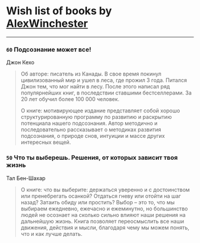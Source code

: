 # Wish list of books by [AlexWinchester](https://www.facebook.com/profile.php?id=2680385415370992)
---

### `60` Подсознание может все!
Джон Кехо
> Об авторе: писатель из Канады. В свое время покинул цивилизованный мир и ушел в леса, где прожил 3 года. Питался Джон тем, что мог найти в лесу. После этого написал ряд популярнейших книг, в последствии ставшими бестселлерами. За 20 лет обучил более 100 000 человек.
> 
> О книге: мотивирующее издание представляет собой хорошо структурированную программу по развитию и раскрытию потенциала нашего подсознания. Автор методично и последовательно рассказывает о методиках развития подсознания, о природе снов, интуиции и массе других интересных вещей.

### `50` Что ты выберешь. Решения, от которых зависит твоя жизнь
Тал Бен-Шахар
> О книге: что вы выберите: держаться уверенно и с достоинством или пренебрегать осанкой? Отдаться гневу или отойти на шаг назад? Затаить обиду или простить? Выбор – это то, что мы выбираем ежедневно, ежечасно и ежеминутно, но большинство людей не осознает на сколько сильно влияют наши решения на дальнейшую жизнь. Книга позволяет переосмыслить все наши движения, действия и мысли, благодаря чему мы можем понять, что и как лучше делать.


